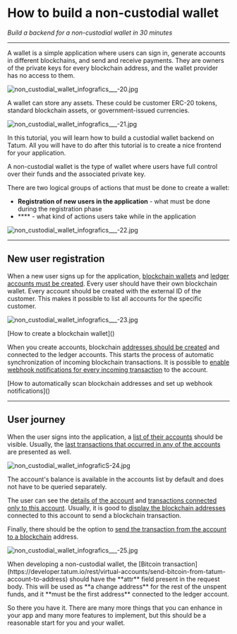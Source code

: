# How to build a non-custodial wallet

*Build a backend for a non-custodial wallet in 30 minutes*

---

A wallet is a simple application where users can sign in, generate accounts in different blockchains, and send and receive payments. They are owners of the private keys for every blockchain address, and the wallet provider has no access to them.

![non_custodial_wallet_infografics___-20.jpg](https://stoplight.io/api/v1/projects/cHJqOjExNjE5Mw/images/THdyQVqdQI0)

<div class="toolbar-note">
A wallet can store any assets. These could be customer ERC-20 tokens, standard blockchain assets, or government-issued currencies.
</div>

![non_custodial_wallet_infografics___-21.jpg](https://stoplight.io/api/v1/projects/cHJqOjExNjE5Mw/images/i3xHOEFaHYc)

In this tutorial, you will learn how to build a custodial wallet backend on Tatum. All you will have to do after this tutorial is to create a nice frontend for your application.

<div class="toolbar-note">
A non-custodial wallet is the type of wallet where users have full control over their funds and the associated private key.
</div>

There are two logical groups of actions that must be done to create a wallet:
- **Registration of new users in the application** - what must be done during the registration phase
- **** - what kind of actions users take while in the application

![non_custodial_wallet_infografics___-22.jpg](https://stoplight.io/api/v1/projects/cHJqOjExNjE5Mw/images/3BQCcEwJpBg)

---

## New user registration

When a new user signs up for the application, [blockchain wallets](https://developer.tatum.io/rest/blockchain/generate-bitcoin-wallet) and [ledger accounts must be created](https://developer.tatum.io/rest/virtual-accounts/create-new-account). Every user should have their own blockchain wallet. Every account should be created with the external ID of the customer. This makes it possible to list all accounts for the specific customer.

![non_custodial_wallet_infografics___-23.jpg](https://stoplight.io/api/v1/projects/cHJqOjExNjE5Mw/images/qVO5r2rjAwE)

<div class="toolbar-tip">
[How to create a blockchain wallet]()
</div>

When you create accounts, blockchain [addresses should be created](https://developer.tatum.io/rest/virtual-accounts/create-new-deposit-address) and connected to the ledger accounts. This starts the process of automatic synchronization of incoming blockchain transactions. It is possible to [enable webhook notifications for every incoming transaction](https://developer.tatum.io/rest/subscriptions/create-new-subscription) to the account.

<div class="toolbar-tip">
[How to automatically scan blockchain addresses and set up webhook notifications]()
</div>

---

## User journey

When the user signs into the application, a [list of their accounts](https://developer.tatum.io/rest/virtual-accounts/list-all-customer-accounts) should be visible. Usually, the [last transactions that occurred in any of the accounts](https://developer.tatum.io/rest/virtual-accounts/find-transactions-for-a-customer-across-all-of-the-customer-s-accounts) are presented as well.

![non_custodial_wallet_infograficS-24.jpg](https://stoplight.io/api/v1/projects/cHJqOjExNjE5Mw/images/Q1VwnariEFQ)

<div class="toolbar-note">
The account's balance is available in the accounts list by default and does not have to be queried separately.
</div>

The user can see the [details of the account](https://developer.tatum.io/rest/virtual-accounts/get-account-by-id) and [transactions connected only to this account](https://developer.tatum.io/rest/virtual-accounts/find-transactions-for-account). Usually, it is good to [display the blockchain addresses](https://developer.tatum.io/rest/virtual-accounts/get-all-deposit-addresses-for-account) connected to this account to send a blockchain transaction.

Finally, there should be the option to [send the transaction from the account to a blockchain](https://developer.tatum.io/rest/virtual-accounts/send-bitcoin-from-tatum-account-to-address) address.

![non_custodial_wallet_infografics___-25.jpg](https://stoplight.io/api/v1/projects/cHJqOjExNjE5Mw/images/cvBtehCERFQ)


<div class="toolbar-note">
When developing a non-custodial wallet, the [Bitcoin transaction](https://developer.tatum.io/rest/virtual-accounts/send-bitcoin-from-tatum-account-to-address) should have the **attr** field present in the request body. This will be used as **a change address** for the rest of the unspent funds, and it **must be the first address** connected to the ledger account.
</div>

So there you have it. There are many more things that you can enhance in your app and many more features to implement, but this should be a reasonable start for you and your wallet.








































































































